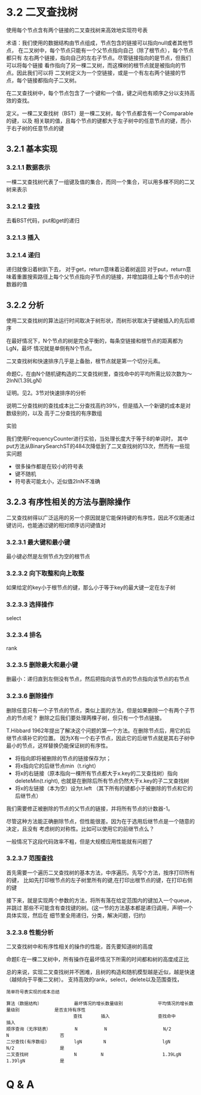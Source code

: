 # 3.2 二叉查找树
使用每个节点含有两个链接的二叉查找树来高效地实现符号表

术语：我们使用的数据结构由节点组成，节点包含的链接可以指向null或者其他节点，
在二叉树中，每个节点只能有一个父节点指向自己（除了根节点），每个节点都只有
左右两个链接，指向自己的左右子节点。尽管链接指向的是节点，但我们可以将每个链接
看作指向了另一棵二叉树，而这棵树的根节点就是被指向的节点。因此我们可以将
二叉树定义为一个空链接，或是一个有左右两个链接的节点，每个链接都指向子二叉树。

在二叉查找树中，每个节点包含了一个键和一个值，键之间也有顺序之分以支持高效的查找。

定义。一棵二叉查找树（BST）是一棵二叉树，每个节点都含有一个Comparable的键，以及
相关联的值，且每个节点的键都大于左子树中的任意节点的键，而小于右子树的任意节点的键

## 3.2.1 基本实现
### 3.2.1.1 数据表示 
一棵二叉查找树代表了一组键及值的集合，而同一个集合，可以用多棵不同的二叉树来表示
### 3.2.1.2 查找
去看BST代码，put和get的递归
### 3.2.1.3 插入
### 3.2.1.4 递归
递归就像沿着树趴下去，
对于get，return意味着沿着树返回
对于put，return意味着重置搜索路径上每个父节点指向子节点的链接，并增加路径上每个节点中的计数器的值
## 3.2.2 分析
使用二叉查找树的算法运行时间取决于树形状，而树形状取决于键被插入的先后顺序

在最好情况下，N个节点的树是完全平衡的，每条空链接和根节点的距离都为LgN，最坏
情况就是单侧有N个节点。

二叉查找树和快速排序几乎是上备胎，根节点就是第一个切分元素。

命题C，在由N个随机键构造的二叉查找树里，查找命中的平均所需比较次数为～2InN(1.39LgN)

证明。见2。3节对快速排序的分析

说明二分查找树的查找成本比二分查找高约39%，但是插入一个新键的成本是对数级别的，以及
高于二分查找的有序数组

实验

我们使用FrequencyCounter进行实验，当处理长度大于等于8的单词时，
其中put方法从BinarySearchST的484次降低到了二叉查找树的13次，然而有一些现实问题
+ 很多操作都是在较小的符号表
+ 键不随机
+ 符号表可能太小，近似值2InN不准确
## 3.2.3 有序性相关的方法与删除操作
二叉查找树得以广泛运用的另一个原因就是它能保持键的有序性，因此不仅能通过键访问，也能通过键的相对顺序访问键值对

### 3.2.3.1 最大键和最小键
最小键必然是左侧节点为空的根节点
### 3.2.3.2 向下取整和向上取整
如果给定的key小于根节点的键，那么小于等于key的最大键一定在左子树
### 3.2.3.3 选择操作
select
### 3.2.3.4 排名
rank
### 3.2.3.5 删除最大和最小键
删最小：递归直到左侧没有节点，然后把指向该节点的节点指向该节点的右节点
### 3.2.3.6 删除操作
删除任意只有一个子节点的节点，类似上面的方法，但是如果删除一个有两个子节点的节点呢？
删除之后我们要处理两棵子树，但只有一个节点链接。

T.Hibbard 1962年提出了解决这个问题的第一个方法。在删除节点后，用它的后继节点填补它的位置。
因为X有一个右子节点，因此它的后继节点就是其右子树中最小的节点，这样替换仍能保证树的有序性。
+ 将指向即将被删除的节点的链接保存为t；
+ 将x指向它的后继节点min（t.right）
+ 将x的右链接（原本指向一棵所有节点都大于x.key的二叉查找树）指向deleteMin(t.right),
也就是在删除后所有节点仍然大于x.key的子二叉查找树
+ 将x的左链接（本为空）设为t.left （其下所有的键都小于被删除的节点和它的后继节点）

我们需要修正被删除的节点的父节点的链接，并将所有节点的计数器-1。

尽管这种方法能正确删除节点，但性能很差。因为在于选用后继节点是一个随意的决定，且没有
考虑树的对称性。比如可以使用它的前继节点么？

一般情况下这段代码效率不粗，但是大规模应用性能就有问题了
### 3.2.3.7 范围查找
首先需要一个遍历二叉查找树的基本方法，中序遍历。先写个方法，按序打印所有的键，
比如先打印根节点的左子树里所有的键,在打印出根节点的键，在打印右侧的键

接下来，就是实现两个参数的方法，将所有落在给定范围内的键加入一个queue，并跳过
那些不可能含有查找键的树。(这一节的方法基本都是递归调用，声明一个具体实现，然后在
细节里全用递归，分类，解决问题，归约)

### 3.2.3.8 性能分析
二叉查找树中和有序性相关的操作的性能，首先要知道树的高度

命题E:在一棵二叉树中，所有操作在最坏情况下所需的时间都和树的高度成正比

总的来说，实现二叉查找树并不困难，且树的构造和随机模型越是近似，越是快速（越倾向于平衡二叉树）。
支持高效的rank，select，delete以及范围查找，

    简单符号表实现的成本总结
    
    算法（数据结构）            最坏情况的增长数量级别             平均情况的增长数量级别             是否支持有序性
                             查找       插入                  查找命中      插入
    顺序查询（无序链表）         N          N                     N/2         N                   否
    二分查找(有序数组)          lgN        N                     lgN         N/2                 是
    二叉查找树                 N         N                      1.39LgN      1.39lgN             是
    
# Q & A
    






